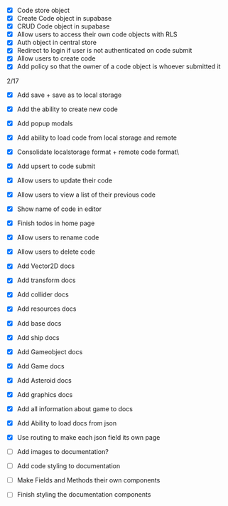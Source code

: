 - [x] Code store object
- [x] Create Code object in supabase
- [x] CRUD Code object in supabase
- [x] Allow users to access their own code objects with RLS
- [x] Auth object in central store
- [x] Redirect to login if user is not authenticated on code submit
- [x] Allow users to create code
- [x] Add policy so that the owner of a code object is whoever submitted it

2/17
- [x] Add save + save as to local storage
- [x] Add the ability to create new code
- [x] Add popup modals
- [x] Add ability to load code from local storage and remote
- [x] Consolidate localstorage format + remote code format\
- [x] Add upsert to code submit
- [x] Allow users to update their code
- [x] Allow users to view a list of their previous code
- [x] Show name of code in editor
- [x] Finish todos in home page
- [x] Allow users to rename code
- [x] Allow users to delete code

- [x] Add Vector2D docs
- [x] Add transform docs
- [x] Add collider docs
- [x] Add resources docs
- [x] Add base docs
- [x] Add ship docs
- [x] Add Gameobject docs
- [x] Add Game docs
- [x] Add Asteroid docs
- [x] Add graphics docs

- [x] Add all information about game to docs
- [x] Add Ability to load docs from json
- [x] Use routing to make each json field its own page
- [ ] Add images to documentation?
- [ ] Add code styling to documentation
- [ ] Make Fields and Methods their own components
- [ ] Finish styling the documentation components